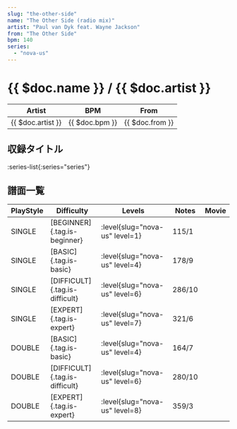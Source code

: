 ```yaml
---
slug: "the-other-side"
name: "The Other Side (radio mix)"
artist: "Paul van Dyk feat. Wayne Jackson"
from: "The Other Side"
bpm: 140
series:
  - "nova-us"
---
```


# {{ $doc.name }} / {{ $doc.artist }}

|Artist|BPM|From|
|------|---|----|
|{{ $doc.artist }}|{{ $doc.bpm }}|{{ $doc.from }}|

## 収録タイトル

:series-list{:series="series"}

## 譜面一覧

|PlayStyle|Difficulty|Levels|Notes|Movie|
|---------|----------|------|-----|-----|
|SINGLE|[BEGINNER]{.tag.is-beginner}|<div class="field is-grouped is-grouped-multiline">:level{slug="nova-us" level=1}</div>|115/1||
|SINGLE|[BASIC]{.tag.is-basic}|<div class="field is-grouped is-grouped-multiline">:level{slug="nova-us" level=4}</div>|178/9||
|SINGLE|[DIFFICULT]{.tag.is-difficult}|<div class="field is-grouped is-grouped-multiline">:level{slug="nova-us" level=6}</div>|286/10||
|SINGLE|[EXPERT]{.tag.is-expert}|<div class="field is-grouped is-grouped-multiline">:level{slug="nova-us" level=7}</div>|321/6||
|DOUBLE|[BASIC]{.tag.is-basic}|<div class="field is-grouped is-grouped-multiline">:level{slug="nova-us" level=4}</div>|164/7||
|DOUBLE|[DIFFICULT]{.tag.is-difficult}|<div class="field is-grouped is-grouped-multiline">:level{slug="nova-us" level=6}</div>|280/10||
|DOUBLE|[EXPERT]{.tag.is-expert}|<div class="field is-grouped is-grouped-multiline">:level{slug="nova-us" level=8}</div>|359/3||
